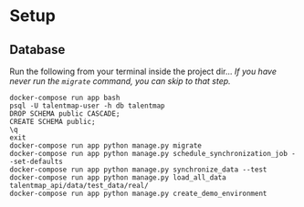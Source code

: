 # Setup

## Database
Run the following from your terminal inside the project dir...
*If you have never run the `migrate` command, you can skip to that step.*
```
docker-compose run app bash
psql -U talentmap-user -h db talentmap
DROP SCHEMA public CASCADE;
CREATE SCHEMA public;
\q
exit
docker-compose run app python manage.py migrate
docker-compose run app python manage.py schedule_synchronization_job --set-defaults
docker-compose run app python manage.py synchronize_data --test
docker-compose run app python manage.py load_all_data talentmap_api/data/test_data/real/
docker-compose run app python manage.py create_demo_environment
```